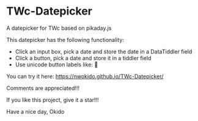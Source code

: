 # TWc-Datepicker
A datepicker for TWc based on pikaday.js

This datepicker has the following functionality:
* Click an input box, pick a date and store the date in a DataTiddler field
* Click a button, pick a date and store it in a tiddler field
* Use unicode button labels like: 📅

You can try it here: https://nwokido.github.io/TWc-Datepicker/


Comments are appreciated!!!

If you like this project, give it a star!!!

Have a nice day, Okido
